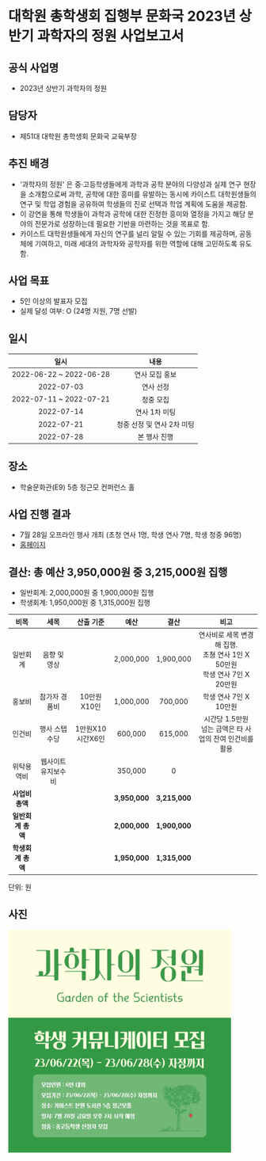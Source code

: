 
대학원 총학생회 집행부 문화국 2023년 상반기 과학자의 정원 사업보고서
===

## 공식 사업명
- 2023년 상반기 과학자의 정원

## 담당자
- 제51대 대학원 총학생회 문화국 교육부장

## 추진 배경
- '과학자의 정원' 은 중·고등학생들에게 과학과 공학 분야의 다양성과 실제 연구 현장을 소개함으로써 과학, 공학에 대한 흥미를 유발하는 동시에 카이스트 대학원생들의 연구 및 학업 경험을 공유하여 학생들의 진로 선택과 학업 계획에 도움을 제공함.
- 이 강연을 통해 학생들이 과학과 공학에 대한 진정한 흥미와 열정을 가지고 해당 분야의 전문가로 성장하는데 필요한 기반을 마련하는 것을 목표로 함.
- 카이스트 대학원생들에게 자신의 연구를 널리 알릴 수 있는 기회를 제공하며, 공동체에 기여하고, 미래 세대의 과학자와 공학자를 위한 역할에 대해 고민하도록 유도함.

## 사업 목표
- 5인 이상의 발표자 모집
- 실제 달성 여부: O (24명 지원, 7명 선발) 

## 일시

|  **일시** |   **내용**   |
|:----------:|:------------:|
| 2022-06-22 ~ 2022-06-28 |연사 모집 홍보|
| 2022-07-03 |연사 선정|
| 2022-07-11 ~ 2022-07-21 |청중 모집|
| 2022-07-14 |연사 1차 미팅|
| 2022-07-21 |청중 선정 및 연사 2차 미팅|
| 2022-07-28 |본 행사 진행|

## 장소
- 학술문화관(E9) 5층 정근모 컨퍼런스 홀

## 사업 진행 결과
- 7월 28일 오프라인 행사 개최 (초청 연사 1명, 학생 연사 7명, 학생 청중 96명)
- [홈페이지](https://gsa.kaist.ac.kr/garden-of-scientists/)


## 결산: 총 예산 3,950,000원 중 3,215,000원 집행

- 일반회계: 2,000,000원 중 1,900,000원 집행
- 학생회계: 1,950,000원 중 1,315,000원 집행

|  **비목** |   **세목**   | **산출 기준** | **예산** | **결산** |**비고**|
|:----------:|:------------:|:--------:|:--------:|:--------:|:--------:|
|일반회계|음향 및 영상| |2,000,000| 1,900,000 |연사비로 세목 변경해 집행. </br> 초쳥 연사 1인 X 50만원 </br>학생 연사 7인 X 20만원|
|홍보비|참가자 경품비| 10만원X10인 |1,000,000| 700,000 |학생 연사 7인 X 10만원|
|인건비|행사 스탭 수당| 1만원X10시간X6인 |600,000| 615,000 | 시간당 1.5만원 </br> 넘는 금액은 타 사업의 잔여 인건비를 활용|
|위탁용역비|웹사이트 유지보수비|  |350,000| 0 ||
|   **사업비 총액**  |         |       |**3,950,000**| **3,215,000** ||
|   **일반회계 총액**  |        |       |**2,000,000**| **1,900,000** ||
|   **학생회계 총액**  |          |      |**1,950,000**| **1,315,000** ||

단위: 원

## 사진
<img src="../../resource/과학자의 정원_학생연사 모집 포스터.jpeg" width="450px" title="학생연사 모집 홍보 이미지"/> 
